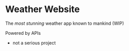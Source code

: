 # Weather Website

The *most stunning* weather app known to mankind (WIP)

Powered by APIs

- not a serious project
